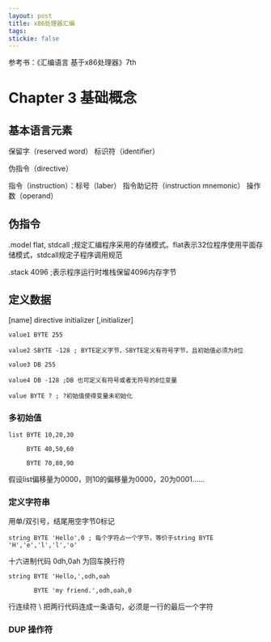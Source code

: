 ```yaml
---
layout: post
title: x86处理器汇编
tags:
stickie: false
---
```


参考书：《汇编语言 基于x86处理器》7th

# Chapter 3 基础概念

## 基本语言元素

保留字（reserved word） 标识符（identifier） 

伪指令（directive）

指令（instruction）：标号（laber） 指令助记符（instruction mnemonic） 操作数（operand）

## 伪指令

.model flat, stdcall ;规定汇编程序采用的存储模式。flat表示32位程序使用平面存储模式，stdcall规定子程序调用规范

.stack 4096 ;表示程序运行时堆栈保留4096内存字节

## 定义数据

[name] directive initializer [,initializer]

    value1 BYTE 255

    value2 SBYTE -128 ; BYTE定义字节，SBYTE定义有符号字节，且初始值必须为8位

    value3 DB 255

    value4 DB -128 ;DB 也可定义有符号或者无符号的8位变量

    value BYTE ? ; ?初始值使得变量未初始化 

### 多初始值

    list BYTE 10,20,30

         BYTE 40,50,60
     
         BYTE 70,80,90
         
假设list偏移量为0000，则10的偏移量为0000，20为0001……

### 定义字符串

用单/双引号，结尾用空字节0标记

    string BYTE 'Hello',0 ; 每个字符占一个字节，等价于string BYTE 'H','e','l','l','o'

十六进制代码 0dh,0ah 为回车换行符

    string BYTE 'Hello,',odh,oah
    
           BYTE 'my friend.',odh,oah,0
           
行连续符 \ 把两行代码连成一条语句，必须是一行的最后一个字符

### DUP 操作符

